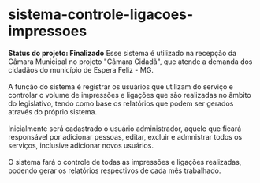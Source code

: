 <h1>sistema-controle-ligacoes-impressoes</h1>
<b>Status do projeto: Finalizado</b>
Esse sistema é utilizado na recepção da Câmara Municipal no projeto "Câmara Cidadã", que atende a demanda dos cidadãos do município de Espera Feliz - MG.<br><br>
A função do sistema é registrar os usuários que utilizam do serviço e controlar o volume de impressões e ligações que são realizadas no âmbito do legislativo, tendo como base os relatórios que podem ser gerados através do próprio sistema.<br><br>
Inicialmente será cadastrado o usuário administrador, aquele que ficará responsável por adicionar pessoas, editar, excluir e admnistrar todos os serviços, inclusive adicionar novos usuários.<br><br>
O sistema fará o controle de todas as impressões e ligações realizadas, podendo gerar os relatórios respectivos de cada mês trabalhado.<br><br>
